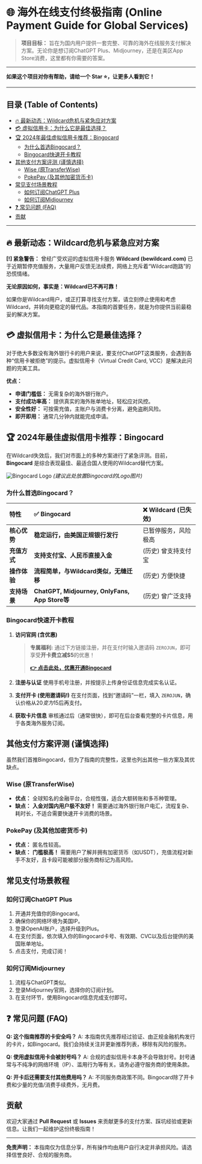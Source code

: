 # 🌐 海外在线支付终极指南 (Online Payment Guide for Global Services)

> **项目目标：** 旨在为国内用户提供一套完整、可靠的海外在线服务支付解决方案。无论你是想订阅ChatGPT Plus、Midjourney，还是在美区App Store消费，这里都有你需要的答案。

---

**如果这个项目对你有帮助，请给一个 Star ⭐，让更多人看到它！**

---

## 目录 (Table of Contents)

- [🔥 最新动态：Wildcard危机与紧急应对方案](#-最新动态wildcard危机与紧急应对方案)
- [💳 虚拟信用卡：为什么它是最佳选择？](#-虚拟信用卡为什么它是最佳选择)
- [🏆 2024年最佳虚拟信用卡推荐：Bingocard](#-2024年最佳虚拟信用卡推荐bingocard)
  - [为什么首选Bingocard？](#为什么首选bingocard)
  - [Bingocard快速开卡教程](#bingocard快速开卡教程)
- [其他支付方案评测 (谨慎选择)](#其他支付方案评测-谨慎选择)
  - [Wise (原TransferWise)](#wise-原transferwise)
  - [PokePay (及其他加密货币卡)](#pokepay-及其他加密货币卡)
- [常见支付场景教程](#常见支付场景教程)
  - [如何订阅ChatGPT Plus](#如何订阅chatgpt-plus)
  - [如何订阅Midjourney](#如何订阅midjourney)
- [❓ 常见问题 (FAQ)](#-常见问题-faq)
- [贡献](#贡献)

---

## 🔥 最新动态：Wildcard危机与紧急应对方案

**[!] 紧急警告：** 曾经广受欢迎的虚拟信用卡服务 **Wildcard (bewildcard.com)** 已于近期暂停充值服务，大量用户反馈无法续费，网络上充斥着“Wildcard跑路”的恐慌情绪。

**无论原因如何，事实是：Wildcard已不再可靠！**

如果你是Wildcard用户，或正打算寻找支付方案，请立刻停止使用和考虑Wildcard，并转向更稳定的替代品。本指南的首要任务，就是为你提供当前最稳妥的解决方案。

## 💳 虚拟信用卡：为什么它是最佳选择？

对于绝大多数没有海外银行卡的用户来说，要支付ChatGPT这类服务，会遇到各种“信用卡被拒绝”的提示。虚拟信用卡（Virtual Credit Card, VCC）是解决此问题的完美工具。

**优点：**
- **申请门槛低：** 无需复杂的海外银行账户。
- **支付成功率高：** 提供真实的海外账单地址，轻松应对风控。
- **安全性好：** 可按需充值，主账户与消费卡分离，避免盗刷风险。
- **即开即用：** 通常几分钟内就能完成申请。

## 🏆 2024年最佳虚拟信用卡推荐：Bingocard

在Wildcard失效后，我们对市面上的多种方案进行了紧急评测。目前，**Bingocard** 是综合表现最佳、最适合国人使用的Wildcard替代方案。

![Bingocard Logo](images/bingocard-logo.png) 
*(建议此处放置Bingocard的Logo图片)*

### 为什么首选Bingocard？

| 特性 | ✅ Bingocard | ❌ Wildcard (已失效) |
| :--- | :--- | :--- |
| **核心优势** | **稳定运行，由美国正规银行发行** | 已暂停服务，风险极高 |
| **充值方式** | **支持支付宝、人民币直接入金** | (历史) 曾支持支付宝 |
| **操作体验** | **流程简单，与Wildcard类似，无缝迁移** | (历史) 方便快捷 |
| **支持场景** | **ChatGPT, Midjourney, OnlyFans, App Store等** | (历史) 曾广泛支持 |

### Bingocard快速开卡教程

1.  **访问官网 (含优惠)**
    > **专属福利:** 通过下方链接注册，并在支付时输入邀请码 `ZEROJUN`，即可享受**开卡费立减$5**的优惠！
    > 
    > **[👉 点击此处，优惠开通Bingocard](你的专属联盟链接)**

2.  **注册与认证**
    使用手机号注册，并按提示上传身份证信息完成实名认证。

3.  **支付开卡 (使用邀请码!)**
    在支付页面，找到“邀请码”一栏，填入 `ZEROJUN`，确认价格从$20变为$15后再支付。

4.  **获取卡片信息**
    审核通过后（通常很快），即可在后台查看完整的卡片信息，用于各类海外服务订阅。

## 其他支付方案评测 (谨慎选择)

虽然我们首推Bingocard，但为了指南的完整性，这里也列出其他一些方案及其优缺点。

### Wise (原TransferWise)
-   **优点：** 全球知名的金融平台，合规性强，适合大额转账和多币种管理。
-   **缺点：** **入金对国内用户极不友好！** 需要通过海外银行账户电汇，流程复杂、耗时长，不适合需要快速开卡消费的场景。

### PokePay (及其他加密货币卡)
-   **优点：** 匿名性较高。
-   **缺点：** **门槛极高！** 需要用户了解并拥有加密货币（如USDT），充值流程对新手不友好，且卡段可能被部分服务商标记为高风险。

## 常见支付场景教程

### 如何订阅ChatGPT Plus
1.  开通并充值你的Bingocard。
2.  确保你的网络环境为美国IP。
3.  登录OpenAI账户，选择升级到Plus。
4.  在支付页面，依次填入你的Bingocard卡号、有效期、CVC以及后台提供的美国账单地址。
5.  点击支付，完成订阅！

### 如何订阅Midjourney
1.  流程与ChatGPT类似。
2.  登录Midjourney官网，选择你的订阅计划。
3.  在支付环节，使用Bingocard信息完成支付即可。

## ❓ 常见问题 (FAQ)

**Q: 这个指南推荐的卡安全吗？**
A: 本指南优先推荐经过验证、由正规金融机构发行的卡片，如Bingocard。我们会持续关注并更新推荐列表，移除有风险的服务。

**Q: 使用虚拟信用卡会被封号吗？**
A: 合规的虚拟信用卡本身不会导致封号。封号通常与不纯净的网络环境（IP）、滥用行为等有关。请务必遵守服务商的使用条款。

**Q: 开卡后还需要支付其他费用吗？**
A: 不同服务商政策不同。Bingocard除了开卡费和少量的充值/消费手续费外，无月费。

## 贡献

欢迎大家通过 **Pull Request** 或 **Issues** 来贡献更多的支付方案、踩坑经验或更新信息。让我们一起维护这份终极指南！

---
**免责声明：** 本指南仅为信息分享，所有操作均由用户自行决定并承担风险。请选择信誉良好、合规的服务商。
